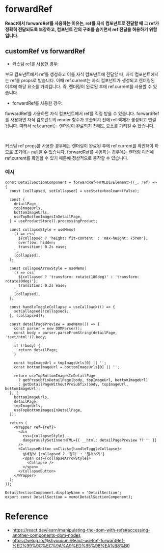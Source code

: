 # forwardRef

**React에서 forwardRef를 사용하는 이유는, ref를 자식 컴포넌트로 전달할 때 그 ref가 정확히 전달되도록 보장하고, 컴포넌트 간의 구조를 숨기면서 ref 전달을 허용하기 위함입니다.**


## customRef vs forwardRef  

* 커스텀 ref를 사용한 경우:

부모 컴포넌트에서 ref를 생성하고 이를 자식 컴포넌트에 전달할 때, 자식 컴포넌트에서는 ref를 props로 받습니다.
이때 ref.current는 자식 컴포넌트가 생성되고 렌더링된 이후에 해당 요소를 가리킵니다. 즉, 렌더링이 완료된 후에 ref.current를 사용할 수 있습니다.


* forwardRef를 사용한 경우:

forwardRef를 사용하면 자식 컴포넌트에서 ref를 직접 받을 수 있습니다.
forwardRef를 사용하면 자식 컴포넌트의 render 함수가 호출되기 전에 ref 객체가 생성되고 연결됩니다. 따라서 ref.current는 렌더링이 완료되기 전에도 요소를 가리킬 수 있습니다.

<br/>

커스텀 ref props를 사용한 경우에는 렌더링이 완료된 후에 ref.current를 확인해야 하므로 초기에는 null일 수 있습니다. 
forwardRef를 사용하는 경우에는 렌더링 이전에 ref.current를 확인할 수 있기 때문에 정상적으로 동작할 수 있습니다.



### 예시

```React
const DetailSectionComponent = forwardRef<HTMLDivElement>((_, ref) => {
  const [collapsed, setCollapsed] = useState<boolean>(false);

  const {
    detailPage,
    topImageUrls,
    bottomImageUrls,
    useTopBottomImagesInDetailPage,
  } = useProductStore().processingProduct;

  const collapseStyle = useMemo(
    () => css`
      ${collapsed ? 'height: fit-content' : 'max-height: 75rem'};
      overflow: hidden;
      transition: 0.2s ease;
    `,
    [collapsed],
  );

  const collapseArrowStyle = useMemo(
    () => css`
      ${collapsed ? 'transform: rotate(180deg)' : 'transform: rotate(0deg)'};
      transition: 0.2s ease;
    `,
    [collapsed],
  );

  const handleToggleCollapse = useCallback(() => {
    setCollapsed(!collapsed);
  }, [collapsed]);

  const detailPagePreview = useMemo(() => {
    const parser = new DOMParser();
    const body = parser.parseFromString(detailPage, 'text/html')?.body;

    if (!body) {
      return detailPage;
    }

    const topImageUrl = topImageUrls[0] || '';
    const bottomImageUrl = bottomImageUrls[0] || '';

    return useTopBottomImagesInDetailPage
      ? getPresubfixDetailPage(body, topImageUrl, bottomImageUrl)
      : getDetailPageWithoutPreSubfix(body, topImageUrl, bottomImageUrl);
  }, [
    bottomImageUrls,
    detailPage,
    topImageUrls,
    useTopBottomImagesInDetailPage,
  ]);

  return (
    <Wrapper ref={ref}>
      <div
        css={collapseStyle}
        dangerouslySetInnerHTML={{ __html: detailPagePreview ?? '' }}
      />
      <CollapseButton onClick={handleToggleCollapse}>
        상세정보 {collapsed ? '접기' : '펼쳐보기'}
        <span css={collapseArrowStyle}>
          <Collapse />
        </span>
      </CollapseButton>
    </Wrapper>
  );
});

DetailSectionComponent.displayName = 'DetailSection';
export const DetailSection = memo(DetailSectionComponent);

```



# Reference

* https://react.dev/learn/manipulating-the-dom-with-refs#accessing-another-components-dom-nodes  
* https://velog.io/@shyuuuuni/React-useRef-forwardRef-%ED%99%9C%EC%9A%A9%ED%95%98%EA%B8%B0

